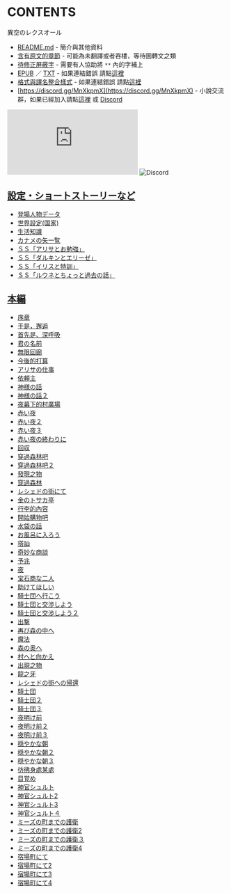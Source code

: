# CONTENTS

異空のレクスオール


- [README.md](README.md) - 簡介與其他資料
- [含有原文的章節](ja.md) - 可能為未翻譯或者吞樓，等待圖轉文之類
- [待修正屏蔽字](%E5%BE%85%E4%BF%AE%E6%AD%A3%E5%B1%8F%E8%94%BD%E5%AD%97.md) - 需要有人協助將 `**` 內的字補上
- [EPUB](https://gitlab.com/demonovel/epub-txt/blob/master/syosetu_out/%E7%95%B0%E7%A9%BA%E3%81%AE%E3%83%AC%E3%82%AF%E3%82%B9%E3%82%AA%E3%83%BC%E3%83%AB.epub) ／ [TXT](https://gitlab.com/demonovel/epub-txt/blob/master/syosetu_out/out/%E7%95%B0%E7%A9%BA%E3%81%AE%E3%83%AC%E3%82%AF%E3%82%B9%E3%82%AA%E3%83%BC%E3%83%AB.out.txt) - 如果連結錯誤 請點[這裡](https://gitlab.com/demonovel/epub-txt/tree/master)
- [格式與譯名整合樣式](https://github.com/bluelovers/node-novel/blob/master/lib/locales/%E7%95%B0%E7%A9%BA%E3%81%AE%E3%83%AC%E3%82%AF%E3%82%B9%E3%82%AA%E3%83%BC%E3%83%AB.ts) - 如果連結錯誤 請點[這裡](https://github.com/bluelovers/node-novel/tree/master/lib/locales)
- [https://discord.gg/MnXkpmX](https://discord.gg/MnXkpmX) - 小說交流群，如果已經加入請點[這裡](https://discordapp.com/channels/467794087769014273/467794088285175809) 或 [Discord](https://discordapp.com/channels/@me)


![導航目錄](https://chart.apis.google.com/chart?cht=qr&chs=150x150&chl=https://gitee.com/bluelovers/novel/blob/master/syosetu_out/異空のレクスオール/導航目錄.md)  ![Discord](https://chart.apis.google.com/chart?cht=qr&chs=150x150&chl=https://discord.gg/MnXkpmX)




## [設定・ショートストーリーなど](00000_%E8%A8%AD%E5%AE%9A%E3%83%BB%E3%82%B7%E3%83%A7%E3%83%BC%E3%83%88%E3%82%B9%E3%83%88%E3%83%BC%E3%83%AA%E3%83%BC%E3%81%AA%E3%81%A9)

- [登場人物データ](00000_%E8%A8%AD%E5%AE%9A%E3%83%BB%E3%82%B7%E3%83%A7%E3%83%BC%E3%83%88%E3%82%B9%E3%83%88%E3%83%BC%E3%83%AA%E3%83%BC%E3%81%AA%E3%81%A9/00010_%E7%99%BB%E5%A0%B4%E4%BA%BA%E7%89%A9%E3%83%87%E3%83%BC%E3%82%BF.txt)
- [世界設定(国家)](00000_%E8%A8%AD%E5%AE%9A%E3%83%BB%E3%82%B7%E3%83%A7%E3%83%BC%E3%83%88%E3%82%B9%E3%83%88%E3%83%BC%E3%83%AA%E3%83%BC%E3%81%AA%E3%81%A9/00020_%E4%B8%96%E7%95%8C%E8%A8%AD%E5%AE%9A(%E5%9B%BD%E5%AE%B6).txt)
- [生活知識](00000_%E8%A8%AD%E5%AE%9A%E3%83%BB%E3%82%B7%E3%83%A7%E3%83%BC%E3%83%88%E3%82%B9%E3%83%88%E3%83%BC%E3%83%AA%E3%83%BC%E3%81%AA%E3%81%A9/00030_%E7%94%9F%E6%B4%BB%E7%9F%A5%E8%AD%98.txt)
- [カナメの矢一覧](00000_%E8%A8%AD%E5%AE%9A%E3%83%BB%E3%82%B7%E3%83%A7%E3%83%BC%E3%83%88%E3%82%B9%E3%83%88%E3%83%BC%E3%83%AA%E3%83%BC%E3%81%AA%E3%81%A9/00040_%E3%82%AB%E3%83%8A%E3%83%A1%E3%81%AE%E7%9F%A2%E4%B8%80%E8%A6%A7.txt)
- [ＳＳ「アリサとお勉強」](00000_%E8%A8%AD%E5%AE%9A%E3%83%BB%E3%82%B7%E3%83%A7%E3%83%BC%E3%83%88%E3%82%B9%E3%83%88%E3%83%BC%E3%83%AA%E3%83%BC%E3%81%AA%E3%81%A9/00050_%EF%BC%B3%EF%BC%B3%E3%80%8C%E3%82%A2%E3%83%AA%E3%82%B5%E3%81%A8%E3%81%8A%E5%8B%89%E5%BC%B7%E3%80%8D.txt)
- [ＳＳ「ダルキンとエリーゼ」](00000_%E8%A8%AD%E5%AE%9A%E3%83%BB%E3%82%B7%E3%83%A7%E3%83%BC%E3%83%88%E3%82%B9%E3%83%88%E3%83%BC%E3%83%AA%E3%83%BC%E3%81%AA%E3%81%A9/00060_%EF%BC%B3%EF%BC%B3%E3%80%8C%E3%83%80%E3%83%AB%E3%82%AD%E3%83%B3%E3%81%A8%E3%82%A8%E3%83%AA%E3%83%BC%E3%82%BC%E3%80%8D.txt)
- [ＳＳ「イリスと特訓」](00000_%E8%A8%AD%E5%AE%9A%E3%83%BB%E3%82%B7%E3%83%A7%E3%83%BC%E3%83%88%E3%82%B9%E3%83%88%E3%83%BC%E3%83%AA%E3%83%BC%E3%81%AA%E3%81%A9/00070_%EF%BC%B3%EF%BC%B3%E3%80%8C%E3%82%A4%E3%83%AA%E3%82%B9%E3%81%A8%E7%89%B9%E8%A8%93%E3%80%8D.txt)
- [ＳＳ「ルウネとちょっと過去の話」](00000_%E8%A8%AD%E5%AE%9A%E3%83%BB%E3%82%B7%E3%83%A7%E3%83%BC%E3%83%88%E3%82%B9%E3%83%88%E3%83%BC%E3%83%AA%E3%83%BC%E3%81%AA%E3%81%A9/00080_%EF%BC%B3%EF%BC%B3%E3%80%8C%E3%83%AB%E3%82%A6%E3%83%8D%E3%81%A8%E3%81%A1%E3%82%87%E3%81%A3%E3%81%A8%E9%81%8E%E5%8E%BB%E3%81%AE%E8%A9%B1%E3%80%8D.txt)


## [本編](00010_%E6%9C%AC%E7%B7%A8)

- [序章](00010_%E6%9C%AC%E7%B7%A8/00010_%E5%BA%8F%E7%AB%A0.txt)
- [于是，邂逅](00010_%E6%9C%AC%E7%B7%A8/00020_%E4%BA%8E%E6%98%AF%EF%BC%8C%E9%82%82%E9%80%85.txt)
- [首先是、深呼吸](00010_%E6%9C%AC%E7%B7%A8/00030_%E9%A6%96%E5%85%88%E6%98%AF%E3%80%81%E6%B7%B1%E5%91%BC%E5%90%B8.txt)
- [君の名前](00010_%E6%9C%AC%E7%B7%A8/00040_%E5%90%9B%E3%81%AE%E5%90%8D%E5%89%8D.txt)
- [無限回廊](00010_%E6%9C%AC%E7%B7%A8/00050_%E7%84%A1%E9%99%90%E5%9B%9E%E5%BB%8A.txt)
- [今後的打算](00010_%E6%9C%AC%E7%B7%A8/00060_%E4%BB%8A%E5%BE%8C%E7%9A%84%E6%89%93%E7%AE%97.txt)
- [アリサの仕事](00010_%E6%9C%AC%E7%B7%A8/00070_%E3%82%A2%E3%83%AA%E3%82%B5%E3%81%AE%E4%BB%95%E4%BA%8B.txt)
- [依頼主](00010_%E6%9C%AC%E7%B7%A8/00080_%E4%BE%9D%E9%A0%BC%E4%B8%BB.txt)
- [神様の話](00010_%E6%9C%AC%E7%B7%A8/00090_%E7%A5%9E%E6%A7%98%E3%81%AE%E8%A9%B1.txt)
- [神様の話２](00010_%E6%9C%AC%E7%B7%A8/00100_%E7%A5%9E%E6%A7%98%E3%81%AE%E8%A9%B1%EF%BC%92.txt)
- [夜幕下的村廣場](00010_%E6%9C%AC%E7%B7%A8/00110_%E5%A4%9C%E5%B9%95%E4%B8%8B%E7%9A%84%E6%9D%91%E5%BB%A3%E5%A0%B4.txt)
- [赤い夜](00010_%E6%9C%AC%E7%B7%A8/00120_%E8%B5%A4%E3%81%84%E5%A4%9C.txt)
- [赤い夜２](00010_%E6%9C%AC%E7%B7%A8/00130_%E8%B5%A4%E3%81%84%E5%A4%9C%EF%BC%92.txt)
- [赤い夜３](00010_%E6%9C%AC%E7%B7%A8/00140_%E8%B5%A4%E3%81%84%E5%A4%9C%EF%BC%93.txt)
- [赤い夜の終わりに](00010_%E6%9C%AC%E7%B7%A8/00150_%E8%B5%A4%E3%81%84%E5%A4%9C%E3%81%AE%E7%B5%82%E3%82%8F%E3%82%8A%E3%81%AB.txt)
- [回収](00010_%E6%9C%AC%E7%B7%A8/00160_%E5%9B%9E%E5%8F%8E.txt)
- [穿過森林吧](00010_%E6%9C%AC%E7%B7%A8/00170_%E7%A9%BF%E9%81%8E%E6%A3%AE%E6%9E%97%E5%90%A7.txt)
- [穿過森林吧２](00010_%E6%9C%AC%E7%B7%A8/00180_%E7%A9%BF%E9%81%8E%E6%A3%AE%E6%9E%97%E5%90%A7%EF%BC%92.txt)
- [發現之物](00010_%E6%9C%AC%E7%B7%A8/00190_%E7%99%BC%E7%8F%BE%E4%B9%8B%E7%89%A9.txt)
- [穿過森林](00010_%E6%9C%AC%E7%B7%A8/00200_%E7%A9%BF%E9%81%8E%E6%A3%AE%E6%9E%97.txt)
- [レシェドの街にて](00010_%E6%9C%AC%E7%B7%A8/00210_%E3%83%AC%E3%82%B7%E3%82%A7%E3%83%89%E3%81%AE%E8%A1%97%E3%81%AB%E3%81%A6.txt)
- [金のトサカ亭](00010_%E6%9C%AC%E7%B7%A8/00220_%E9%87%91%E3%81%AE%E3%83%88%E3%82%B5%E3%82%AB%E4%BA%AD.txt)
- [行李的內容](00010_%E6%9C%AC%E7%B7%A8/00230_%E8%A1%8C%E6%9D%8E%E7%9A%84%E5%85%A7%E5%AE%B9.txt)
- [開始購物吧](00010_%E6%9C%AC%E7%B7%A8/00240_%E9%96%8B%E5%A7%8B%E8%B3%BC%E7%89%A9%E5%90%A7.txt)
- [水袋の話](00010_%E6%9C%AC%E7%B7%A8/00250_%E6%B0%B4%E8%A2%8B%E3%81%AE%E8%A9%B1.txt)
- [お風呂に入ろう](00010_%E6%9C%AC%E7%B7%A8/00260_%E3%81%8A%E9%A2%A8%E5%91%82%E3%81%AB%E5%85%A5%E3%82%8D%E3%81%86.txt)
- [搭訕](00010_%E6%9C%AC%E7%B7%A8/00270_%E6%90%AD%E8%A8%95.txt)
- [奇妙な商談](00010_%E6%9C%AC%E7%B7%A8/00280_%E5%A5%87%E5%A6%99%E3%81%AA%E5%95%86%E8%AB%87.txt)
- [予兆](00010_%E6%9C%AC%E7%B7%A8/00290_%E4%BA%88%E5%85%86.txt)
- [夜](00010_%E6%9C%AC%E7%B7%A8/00300_%E5%A4%9C.txt)
- [宝石商な二人](00010_%E6%9C%AC%E7%B7%A8/00310_%E5%AE%9D%E7%9F%B3%E5%95%86%E3%81%AA%E4%BA%8C%E4%BA%BA.txt)
- [助けてほしい](00010_%E6%9C%AC%E7%B7%A8/00320_%E5%8A%A9%E3%81%91%E3%81%A6%E3%81%BB%E3%81%97%E3%81%84.txt)
- [騎士団へ行こう](00010_%E6%9C%AC%E7%B7%A8/00330_%E9%A8%8E%E5%A3%AB%E5%9B%A3%E3%81%B8%E8%A1%8C%E3%81%93%E3%81%86.txt)
- [騎士団と交渉しよう](00010_%E6%9C%AC%E7%B7%A8/00340_%E9%A8%8E%E5%A3%AB%E5%9B%A3%E3%81%A8%E4%BA%A4%E6%B8%89%E3%81%97%E3%82%88%E3%81%86.txt)
- [騎士団と交渉しよう２](00010_%E6%9C%AC%E7%B7%A8/00350_%E9%A8%8E%E5%A3%AB%E5%9B%A3%E3%81%A8%E4%BA%A4%E6%B8%89%E3%81%97%E3%82%88%E3%81%86%EF%BC%92.txt)
- [出撃](00010_%E6%9C%AC%E7%B7%A8/00360_%E5%87%BA%E6%92%83.txt)
- [再び森の中へ](00010_%E6%9C%AC%E7%B7%A8/00370_%E5%86%8D%E3%81%B3%E6%A3%AE%E3%81%AE%E4%B8%AD%E3%81%B8.txt)
- [魔法](00010_%E6%9C%AC%E7%B7%A8/00380_%E9%AD%94%E6%B3%95.txt)
- [森の奥へ](00010_%E6%9C%AC%E7%B7%A8/00390_%E6%A3%AE%E3%81%AE%E5%A5%A5%E3%81%B8.txt)
- [村へと向かえ](00010_%E6%9C%AC%E7%B7%A8/00400_%E6%9D%91%E3%81%B8%E3%81%A8%E5%90%91%E3%81%8B%E3%81%88.txt)
- [出現之物](00010_%E6%9C%AC%E7%B7%A8/00410_%E5%87%BA%E7%8F%BE%E4%B9%8B%E7%89%A9.txt)
- [龍之牙](00010_%E6%9C%AC%E7%B7%A8/00420_%E9%BE%8D%E4%B9%8B%E7%89%99.txt)
- [レシェドの街への帰還](00010_%E6%9C%AC%E7%B7%A8/00430_%E3%83%AC%E3%82%B7%E3%82%A7%E3%83%89%E3%81%AE%E8%A1%97%E3%81%B8%E3%81%AE%E5%B8%B0%E9%82%84.txt)
- [騎士団](00010_%E6%9C%AC%E7%B7%A8/00440_%E9%A8%8E%E5%A3%AB%E5%9B%A3.txt)
- [騎士団２](00010_%E6%9C%AC%E7%B7%A8/00450_%E9%A8%8E%E5%A3%AB%E5%9B%A3%EF%BC%92.txt)
- [騎士団３](00010_%E6%9C%AC%E7%B7%A8/00460_%E9%A8%8E%E5%A3%AB%E5%9B%A3%EF%BC%93.txt)
- [夜明け前](00010_%E6%9C%AC%E7%B7%A8/00470_%E5%A4%9C%E6%98%8E%E3%81%91%E5%89%8D.txt)
- [夜明け前２](00010_%E6%9C%AC%E7%B7%A8/00480_%E5%A4%9C%E6%98%8E%E3%81%91%E5%89%8D%EF%BC%92.txt)
- [夜明け前３](00010_%E6%9C%AC%E7%B7%A8/00490_%E5%A4%9C%E6%98%8E%E3%81%91%E5%89%8D%EF%BC%93.txt)
- [穏やかな朝](00010_%E6%9C%AC%E7%B7%A8/00500_%E7%A9%8F%E3%82%84%E3%81%8B%E3%81%AA%E6%9C%9D.txt)
- [穏やかな朝２](00010_%E6%9C%AC%E7%B7%A8/00510_%E7%A9%8F%E3%82%84%E3%81%8B%E3%81%AA%E6%9C%9D%EF%BC%92.txt)
- [穏やかな朝３](00010_%E6%9C%AC%E7%B7%A8/00520_%E7%A9%8F%E3%82%84%E3%81%8B%E3%81%AA%E6%9C%9D%EF%BC%93.txt)
- [彷彿身處某處](00010_%E6%9C%AC%E7%B7%A8/00530_%E5%BD%B7%E5%BD%BF%E8%BA%AB%E8%99%95%E6%9F%90%E8%99%95.txt)
- [目覚め](00010_%E6%9C%AC%E7%B7%A8/00540_%E7%9B%AE%E8%A6%9A%E3%82%81.txt)
- [神官シュルト](00010_%E6%9C%AC%E7%B7%A8/00550_%E7%A5%9E%E5%AE%98%E3%82%B7%E3%83%A5%E3%83%AB%E3%83%88.txt)
- [神官シュルト2](00010_%E6%9C%AC%E7%B7%A8/00560_%E7%A5%9E%E5%AE%98%E3%82%B7%E3%83%A5%E3%83%AB%E3%83%882.txt)
- [神官シュルト3](00010_%E6%9C%AC%E7%B7%A8/00570_%E7%A5%9E%E5%AE%98%E3%82%B7%E3%83%A5%E3%83%AB%E3%83%883.txt)
- [神官シュルト４](00010_%E6%9C%AC%E7%B7%A8/00580_%E7%A5%9E%E5%AE%98%E3%82%B7%E3%83%A5%E3%83%AB%E3%83%88%EF%BC%94.txt)
- [ミーズの町までの護衛](00010_%E6%9C%AC%E7%B7%A8/00590_%E3%83%9F%E3%83%BC%E3%82%BA%E3%81%AE%E7%94%BA%E3%81%BE%E3%81%A7%E3%81%AE%E8%AD%B7%E8%A1%9B.txt)
- [ミーズの町までの護衛2](00010_%E6%9C%AC%E7%B7%A8/00600_%E3%83%9F%E3%83%BC%E3%82%BA%E3%81%AE%E7%94%BA%E3%81%BE%E3%81%A7%E3%81%AE%E8%AD%B7%E8%A1%9B2.txt)
- [ミーズの町までの護衛３](00010_%E6%9C%AC%E7%B7%A8/00610_%E3%83%9F%E3%83%BC%E3%82%BA%E3%81%AE%E7%94%BA%E3%81%BE%E3%81%A7%E3%81%AE%E8%AD%B7%E8%A1%9B%EF%BC%93.txt)
- [ミーズの町までの護衛4](00010_%E6%9C%AC%E7%B7%A8/00620_%E3%83%9F%E3%83%BC%E3%82%BA%E3%81%AE%E7%94%BA%E3%81%BE%E3%81%A7%E3%81%AE%E8%AD%B7%E8%A1%9B4.txt)
- [宿場町にて](00010_%E6%9C%AC%E7%B7%A8/00630_%E5%AE%BF%E5%A0%B4%E7%94%BA%E3%81%AB%E3%81%A6.txt)
- [宿場町にて2](00010_%E6%9C%AC%E7%B7%A8/00640_%E5%AE%BF%E5%A0%B4%E7%94%BA%E3%81%AB%E3%81%A62.txt)
- [宿場町にて3](00010_%E6%9C%AC%E7%B7%A8/00650_%E5%AE%BF%E5%A0%B4%E7%94%BA%E3%81%AB%E3%81%A63.txt)
- [宿場町にて4](00010_%E6%9C%AC%E7%B7%A8/00660_%E5%AE%BF%E5%A0%B4%E7%94%BA%E3%81%AB%E3%81%A64.txt)

